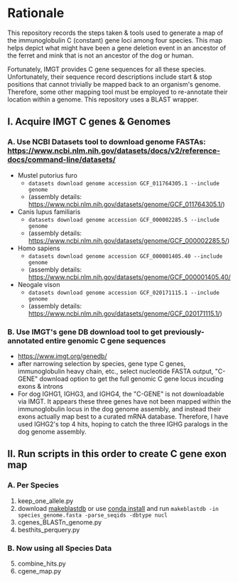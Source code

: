 # Rationale
This repository records the steps taken & tools used to generate a map of the immunoglobulin C (constant) gene loci among four species. This map helps depict what might have been a gene deletion event in an ancestor of the ferret and mink that is not an ancestor of the dog or human.

Fortunately, IMGT provides C gene sequences for all these species. Unfortunately, their sequence record descriptions include start & stop positions that cannot trivially be mapped back to an organism's genome. Therefore, some other mapping tool must be employed to re-annotate their location within a genome. This repository uses a BLAST wrapper.

## I. Acquire IMGT C genes & Genomes
### A. Use NCBI Datasets tool to download genome FASTAs: https://www.ncbi.nlm.nih.gov/datasets/docs/v2/reference-docs/command-line/datasets/
- Mustel putorius furo
    - `datasets download genome accession GCF_011764305.1 --include genome`
    - (assembly details: https://www.ncbi.nlm.nih.gov/datasets/genome/GCF_011764305.1/)
- Canis lupus familiaris
    - `datasets download genome accession GCF_000002285.5 --include genome`
    - (assembly details: https://www.ncbi.nlm.nih.gov/datasets/genome/GCF_000002285.5/)
- Homo sapiens
    - `datasets download genome accession GCF_000001405.40 --include genome`
    - (assembly details: https://www.ncbi.nlm.nih.gov/datasets/genome/GCF_000001405.40/
- Neogale vison
    - `datasets download genome accession GCF_020171115.1 --include genome`
    - (assembly details: https://www.ncbi.nlm.nih.gov/datasets/genome/GCF_020171115.1/)
### B. Use IMGT's gene DB download tool to get previously-annotated entire genomic C gene sequences
- https://www.imgt.org/genedb/
- after narrowing selection by species, gene type C genes, immunoglobulin heavy chain, etc., select nucleotide FASTA output, "C-GENE" download option to get the full genomic C gene locus incuding exons & introns
- For dog IGHG1, IGHG3, and IGHG4, the "C-GENE" is not downloadable via IMGT. It appears these three genes have not been mapped within the immunoglobulin locus in the dog genome assembly, and instead their exons actually map best to a curated mRNA database. Therefore, I have used IGHG2's top 4 hits, hoping to catch the three IGHG paralogs in the dog genome assembly.

## II. Run scripts in this order to create C gene exon map
### A. Per Species
1. keep_one_allele.py
2. download [makeblastdb](https://ftp.ncbi.nlm.nih.gov/blast/executables/blast+/LATEST/) or use [conda install](https://anaconda.org/bioconda/blast) and run `makeblastdb -in species_genome.fasta -parse_seqids -dbtype nucl`
3. cgenes_BLASTn_genome.py
4. besthits_perquery.py
### B. Now using all Species Data
5. combine_hits.py
6. cgene_map.py